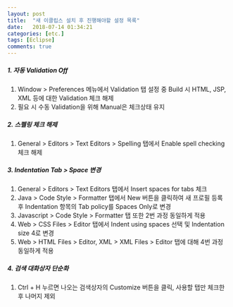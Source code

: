 ```yaml
---
layout: post
title:  "새 이클립스 설치 후 진행해야할 설정 목록"
date:   2018-07-14 01:34:21
categories: [etc.]
tags: [Eclipse]
comments: true
---
```

##### 1. 자동 Validation Off
1. Window > Preferences 메뉴에서 Validation 탭 설정 중 Build 시 HTML, JSP, XML 등에 대한 Validation 체크 해제
2. 필요 시 수동 Validation을 위해 Manual은 체크상태 유지

##### 2. 스펠링 체크 해제
1. General > Editors > Text Editors > Spelling 탭에서 Enable spell checking 체크 해제

##### 3. Indentation Tab > Space 변경
1. General > Editors > Text Editors 탭에서 Insert spaces for tabs 체크
2. Java > Code Style > Formatter 탭에서 New 버튼을 클릭하여 새 프로필 등록 후 Indentation 항목의 Tab policy를 Spaces Only로 변경
3. Javascript > Code Style > Formatter 탭 또한 2번 과정 동일하게 적용
4. Web > CSS Files > Editor 탭에서 Indent using spaces 선택 및 Indentation size 4로 변경
5. Web > HTML Files > Editor, XML > XML Files > Editor 탭에 대해 4번 과정 동일하게 적용

##### 4. 검색 대화상자 단순화
1. Ctrl + H 누르면 나오는 검색상자의 Customize 버튼을 클릭, 사용할 탭만 체크한 후 나머지 제외
